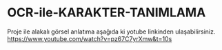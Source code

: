 # OCR-ile-KARAKTER-TANIMLAMA
Proje ile alakalı görsel anlatıma aşağıda ki yotube linkinden ulaşabilirsiniz.
https://www.youtube.com/watch?v=pz67C7yrXmw&t=10s
